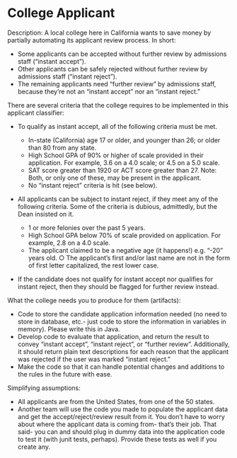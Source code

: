 # College Applicant

Description: A local college here in California wants to save money by partially automating its applicant review process. In short: 
* Some applicants can be accepted without further review by admissions staff (“instant accept”). 
* Other applicants can be safely rejected without further review by admissions staff (“instant reject”). 
* The remaining applicants need “further review” by admissions staff, because they’re not an “instant accept” nor an “instant reject.” 

There are several criteria that the college requires to be implemented in this applicant classifier: 
* To qualify as instant accept, all of the following criteria must be met. 
     * In-state (California) age 17 or older, and younger than 26; or older than 80 from any state.
     * High School GPA of 90% or higher of scale provided in their application. For example, 3.6 on a 4.0 scale; or 4.5 on a 5.0 scale. 
     * SAT score greater than 1920 or ACT score greater than 27. Note: Both, or only one of these, may be present in the applicant. 
     * No “instant reject” criteria is hit (see below).

* All applicants can be subject to instant reject, if they meet any of the following criteria. Some of the criteria is dubious, admittedly, but the Dean insisted on it. 
     * 1 or more felonies over the past 5 years. 
     * High School GPA below 70% of scale provided on application. For example, 2.8 on a 4.0 scale. 
     * The applicant claimed to be a negative age (it happens!) e.g. “-20” years old. ○ The applicant’s first and/or last name are not in the form of first letter capitalized, the rest lower case. 
 
 * If the candidate does not qualify for instant accept nor qualifies for instant reject, then they should be flagged for further review instead. 
 
What the college needs you to produce for them (artifacts): 
* Code to store the candidate application information needed (no need to store in database, etc.- just code to store the information in variables in memory). Please write this in Java. 
* Develop code to evaluate that application, and return the result to convey “instant accept”, “instant reject”, or “further review”. Additionally, it should return plain text descriptions for each reason that the applicant was rejected if the user was marked “instant reject.” 
* Make the code so that it can handle potential changes and additions to the rules in the future with ease. 

Simplifying assumptions: 
* All applicants are from the United States, from one of the 50 states. 
* Another team will use the code you made to populate the applicant data and get the accept/reject/review result from it. You don’t have to worry about where the applicant data is coming from- that’s their job. That said- you can and should plug in dummy data into the application code to test it (with junit tests, perhaps). Provide these tests as well if you create any.
